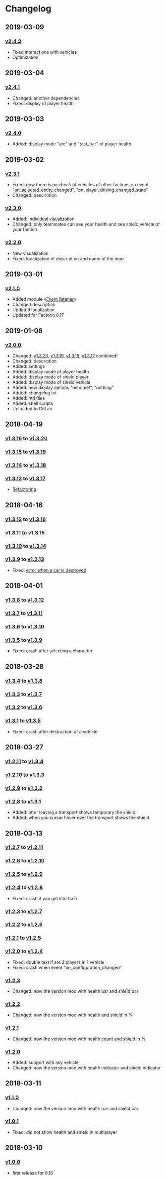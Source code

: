 # Changelog

## 2019-03-09

### [v2.4.2][v2.4.2]

* Fixed interactions with vehicles
* Optimization

## 2019-03-04

### [v2.4.1][v2.4.1]

* Changed: another dependencies
* Fixed: display of player health

## 2019-03-03

### [v2.4.0][v2.4.0]

* Added: display mode "arc" and "test_bar" of player health

## 2019-03-02

### [v2.3.1][v2.3.1]

* Fixed: now there is no check of vehicles of other factions on event "on_selected_entity_changed", "on_player_driving_changed_state"
* Changed: description

### [v2.3.0][v2.3.0]

* Added: individual visualization
* Changed: only teammates can see your health and see shield vehicle of your faction

### [v2.2.0][v2.2.0]

* New visualization
* Fixed: localization of description and name of the mod

## 2019-03-01

### [v2.1.0][v2.1.0]

* Added module «[Event listener](https://gitlab.com/ZwerOxotnik/event-listener)»
* Changed description
* Updated localization
* Updated for Factorio 0.17

## 2019-01-06

### [v2.0.0][v2.0.0]

* Changed: [v1.3.20][v1.3.20], [v1.3.19][v1.3.19], [v1.3.18][v1.3.18], [v1.3.17][v1.3.17] combined!
* Changed: description
* Added: settings
* Added: display mode of player health
* Added: display mode of shield player
* Added: display mode of shield vehicle
* Added: new display options "help me!", "nothing"
* Added: changelog.txt
* Added: md files
* Added: shell scripts
* Uploaded to GitLab

## 2018-04-19

### [v1.3.16][v1.3.16] to [v1.3.20][v1.3.20]
### [v1.3.15][v1.3.15] to [v1.3.19][v1.3.19]
### [v1.3.14][v1.3.14] to [v1.3.18][v1.3.18]
### [v1.3.13][v1.3.13] to [v1.3.17][v1.3.17]

* [Refactoring](https://mods.factorio.com/mod/show-health-and-shield/discussion/5ad7ccc27037c1000d6d99c7)

## 2018-04-16

### [v1.3.12][v1.3.12] to [v1.3.16][v1.3.16]
### [v1.3.11][v1.3.11] to [v1.3.15][v1.3.15]
### [v1.3.10][v1.3.10] to [v1.3.14][v1.3.14]
### [v1.3.9][v1.3.9] to [v1.3.13][v1.3.13]

* Fixed: [error when a car is destroyed](https://mods.factorio.com/mod/pack-scenarios/discussion/5ad48c41281e47000c14e0a9)

## 2018-04-01

### [v1.3.8][v1.3.8] to [v1.3.12][v1.3.12]
### [v1.3.7][v1.3.7] to [v1.3.11][v1.3.11]
### [v1.3.6][v1.3.6] to [v1.3.10][v1.3.10]
### [v1.3.5][v1.3.5] to [v1.3.9][v1.3.9]

* Fixed: crash after selecting a character

## 2018-03-28

### [v1.3.4][v1.3.4] to [v1.3.8][v1.3.8]
### [v1.3.3][v1.3.3] to [v1.3.7][v1.3.7]
### [v1.3.2][v1.3.2] to [v1.3.6][v1.3.6]
### [v1.3.1][v1.3.1] to [v1.3.5][v1.3.5]

* Fixed: crash after destruction of a vehicle

## 2018-03-27

### [v1.2.11][v1.2.11] to [v1.3.4][v1.3.4]
### [v1.2.10][v1.2.10] to [v1.3.3][v1.3.3]
### [v1.2.9][v1.2.9] to [v1.3.2][v1.3.2]
### [v1.2.8][v1.2.8] to [v1.3.1][v1.3.1]

* Added: after leaving a transport shows temporary the shield
* Added: when you cursor hover over the transport shows the shield
  
## 2018-03-13

### [v1.2.7][v1.2.7] to [v1.2.11][v1.2.11]
### [v1.2.6][v1.2.6] to [v1.2.10][v1.2.10]
### [v1.2.5][v1.2.5] to [v1.2.9][v1.2.9]
### [v1.2.4][v1.2.4] to [v1.2.8][v1.2.8]

* Fixed: crash if you get into train
  
### [v1.2.3][v1.2.3] to [v1.2.7][v1.2.7]
### [v1.2.2][v1.2.2] to [v1.2.6][v1.2.6]
### [v1.2.1][v1.2.1] to [v1.2.5][v1.2.5]
### [v1.2.0][v1.2.0] to [v1.2.4][v1.2.4]

* Fixed: double text if are 2 players in 1 vehicle
* Fixed: crash when event "on_configuration_changed"

### [v1.2.3][v1.2.3]

* Changed: now the version mod with health bar and shield bar

### [v1.2.2][v1.2.2]

* Changed: now the version mod with health and shield in %

### [v1.2.1][v1.2.1]

* Changed: now the version mod with health count and shield in %

### [v1.2.0][v1.2.0]

* Added: support with any vehicle
* Changed: now the version mod with health indicator and shield indicator

## 2018-03-11

### [v1.1.0][v1.1.0]

* Changed: now the version mod with health bar and shield bar

### [v1.0.1][v1.0.1]

* Fixed: did not show health and shield in multiplayer

## 2018-03-10

### [v1.0.0][v1.0.0]

* first release for 0.16

[v2.4.2]: https://mods.factorio.com/show-health-and-shield/downloads
[v2.4.1]: https://mods.factorio.com/download/show-health-and-shield/5c7d82ddeb33a0000d3676fd
[v2.4.0]: https://mods.factorio.com/download/show-health-and-shield/5c7bd045c3dad0000c6e6bab
[v2.3.1]: https://mods.factorio.com/download/show-health-and-shield/5c7a7fbc769efa000bf88197
[v2.3.0]: https://mods.factorio.com/download/show-health-and-shield/5c7a6bb4769efa000bf59a64
[v2.2.0]: https://mods.factorio.com/download/show-health-and-shield/5c7a5b8c769efa000df6000e
[v2.1.0]: https://mods.factorio.com/download/show-health-and-shield/5c78e511507d61000dcd440d
[v2.0.0]: https://mods.factorio.com/download/show-health-and-shield/5c320695199eec000d30270d
[v1.3.20]: https://mods.factorio.com/download/show-health-and-shield/5ad8821f6e5059000a8ae9e8
[v1.3.19]: https://mods.factorio.com/download/show-health-and-shield/5ad882136e5059000a8ae958
[v1.3.18]: https://mods.factorio.com/download/show-health-and-shield/5ad8820983ed88000b1f49dd
[v1.3.17]: https://mods.factorio.com/download/show-health-and-shield/5ad881fe83ed88000b1f49a6
[v1.3.16]: https://mods.factorio.com/download/show-health-and-shield/5ad4e978281e47000923b155
[v1.3.15]: https://mods.factorio.com/download/show-health-and-shield/5ad4e96c9a9ad3000bc9890f
[v1.3.14]: https://mods.factorio.com/download/show-health-and-shield/5ad4e9619a9ad3000abc28e0
[v1.3.13]: https://mods.factorio.com/download/show-health-and-shield/5ad4e950281e47000923adb5
[v1.3.12]: https://mods.factorio.com/download/show-health-and-shield/5ac081c748c6020009eac080
[v1.3.11]: https://mods.factorio.com/download/show-health-and-shield/5ac081bc079813000bfa6f9b
[v1.3.10]: https://mods.factorio.com/download/show-health-and-shield/5ac081b048c602000a81b0f4
[v1.3.9]: https://mods.factorio.com/download/show-health-and-shield/5ac081a548c602000a81b0c2
[v1.3.8]: https://mods.factorio.com/download/show-health-and-shield/5abb729ed19b340009c9314a
[v1.3.7]: https://mods.factorio.com/download/show-health-and-shield/5abb7295ce80aa000d6410cf
[v1.3.6]: https://mods.factorio.com/download/show-health-and-shield/5abb728bd19b34000a5a733e
[v1.3.5]: https://mods.factorio.com/download/show-health-and-shield/5abb727fce80aa0009ff8101
[v1.3.4]: https://mods.factorio.com/download/show-health-and-shield/5aba643f3fc74c000b8e1112
[v1.3.3]: https://mods.factorio.com/download/show-health-and-shield/5aba64353fc74c000a5757a0
[v1.3.2]: https://mods.factorio.com/download/show-health-and-shield/5aba642a3fc74c000b8e0e40
[v1.3.1]: https://mods.factorio.com/download/show-health-and-shield/5aba6416ab28c0000b6f70b7
[v1.2.11]: https://mods.factorio.com/download/show-health-and-shield/5aa7d38082fb570009518300
[v1.2.10]: https://mods.factorio.com/download/show-health-and-shield/5aa7d36d82fb57000ac53532
[v1.2.9]: https://mods.factorio.com/download/show-health-and-shield/5aa7d358b96ad8000af18c79
[v1.2.8]: https://mods.factorio.com/download/show-health-and-shield/5aa7d34682fb57000ac532a9
[v1.2.7]: https://mods.factorio.com/download/show-health-and-shield/5aa767fb84f13e000913e3da
[v1.2.6]: https://mods.factorio.com/download/show-health-and-shield/5aa767f2ba16a8000a67e0a4
[v1.2.5]: https://mods.factorio.com/download/show-health-and-shield/5aa767e7ba16a8000a67e058
[v1.2.4]: https://mods.factorio.com/download/show-health-and-shield/5aa767dbba16a8000c235f09
[v1.2.3]: https://mods.factorio.com/download/show-health-and-shield/5aa6619dba16a8000a5b09e7
[v1.2.2]: https://mods.factorio.com/download/show-health-and-shield/5aa66194ba16a80009412dc4
[v1.2.1]: https://mods.factorio.com/download/show-health-and-shield/5aa6618cba16a8000c16d56b
[v1.2.0]: https://mods.factorio.com/download/show-health-and-shield/5aa6617f84f13e000906c97e
[v1.1.0]: https://mods.factorio.com/download/show-health-and-shield/5aa596e425d0030009b2cd5d
[v1.0.1]: https://mods.factorio.com/download/show-health-and-shield/5aa54fe7dd6340000abeb67b
[v1.0.0]: https://mods.factorio.com/download/show-health-and-shield/5aa3ec7095585100090613bb